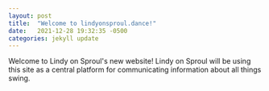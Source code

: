 ```yaml
---
layout: post
title:  "Welcome to lindyonsproul.dance!"
date:   2021-12-28 19:32:35 -0500
categories: jekyll update
---
```

Welcome to Lindy on Sproul's new website! Lindy on Sproul will be using this site as a central platform for communicating information about all things swing.
